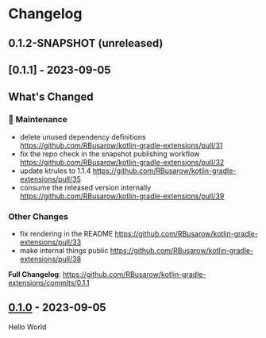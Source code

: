 # Changelog

## 0.1.2-SNAPSHOT (unreleased)

## [0.1.1] - 2023-09-05

## What's Changed

### 🧰 Maintenance

* delete unused dependency definitions https://github.com/RBusarow/kotlin-gradle-extensions/pull/31
* fix the repo check in the snapshot publishing workflow https://github.com/RBusarow/kotlin-gradle-extensions/pull/32
* update ktrules to 1.1.4 https://github.com/RBusarow/kotlin-gradle-extensions/pull/35
* consume the released version internally https://github.com/RBusarow/kotlin-gradle-extensions/pull/39

### Other Changes

* fix rendering in the README https://github.com/RBusarow/kotlin-gradle-extensions/pull/33
* make internal things public https://github.com/RBusarow/kotlin-gradle-extensions/pull/38

**Full Changelog**: https://github.com/RBusarow/kotlin-gradle-extensions/commits/0.1.1

## [0.1.0] - 2023-09-05

Hello World

[0.1.0]: https://github.com/rbusarow/kotlin-gradle-extensions/releases/tag/0.1.0
